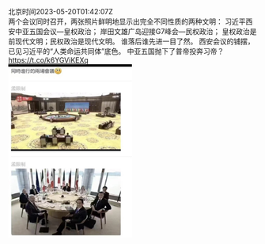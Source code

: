 北京时间2023-05-20T01:42:07Z<br>两个会议同时召开，两张照片鲜明地显示出完全不同性质的两种文明：
习近平西安中亚五国会议—皇权政治；
岸田文雄广岛迎接G7峰会—民权政治；
皇权政治是前现代文明；民权政治是现代文明。
谁落后谁先进一目了然。
西安会议的铺摆，已见习近平的“人类命运共同体”底色。
中亚五国抛下了普帝投奔习帝？ https://t.co/k6YGViKEXq<br><img src='/temp/image/2023/u-Month-5/1659615432553398272_0.jpg' width='250' height='350'><br><br>